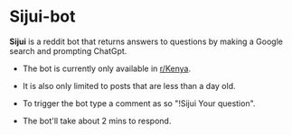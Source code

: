 # Sijui-bot

**Sijui** is a reddit bot that returns answers to questions by making a Google search and prompting ChatGpt.

- The bot is currently only available in [r/Kenya](https://reddit.com/r/Kenya).

- It is also only limited to posts that are less than a day old.

- To trigger the bot type a comment as so "!Sijui Your question".

- The bot'll take about 2 mins to respond.
